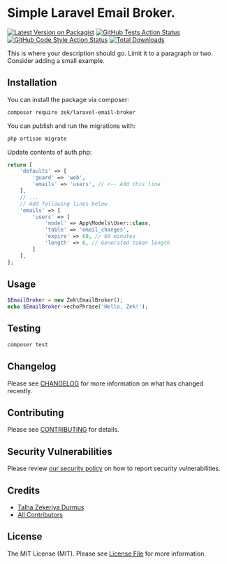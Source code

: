 # Simple Laravel Email Broker.

[![Latest Version on Packagist](https://img.shields.io/packagist/v/zek/laravel-email-broker.svg?style=flat-square)](https://packagist.org/packages/zek/laravel-email-broker)
[![GitHub Tests Action Status](https://img.shields.io/github/actions/workflow/status/zek/laravel-email-broker/run-tests.yml?branch=main&label=tests&style=flat-square)](https://github.com/zek/laravel-email-broker/actions?query=workflow%3Arun-tests+branch%3Amain)
[![GitHub Code Style Action Status](https://img.shields.io/github/actions/workflow/status/zek/laravel-email-broker/fix-php-code-style-issues.yml?branch=main&label=code%20style&style=flat-square)](https://github.com/zek/laravel-email-broker/actions?query=workflow%3A"Fix+PHP+code+style+issues"+branch%3Amain)
[![Total Downloads](https://img.shields.io/packagist/dt/zek/laravel-email-broker.svg?style=flat-square)](https://packagist.org/packages/zek/laravel-email-broker)

This is where your description should go. Limit it to a paragraph or two. Consider adding a small example.

## Installation

You can install the package via composer:

```bash
composer require zek/laravel-email-broker
```

You can publish and run the migrations with:

```bash
php artisan migrate
```

Update contents of auth.php:

```php
return [
    'defaults' => [
        'guard' => 'web',
        'emails' => 'users', // <-- Add this line 
    ],
    // ...
    // Add following lines below
    'emails' => [
        'users' => [
            'model' => App\Models\User::class,
            'table' => 'email_changes',
            'expire' => 60, // 60 minutes
            'length' => 6, // Generated token length
        ]
    ],
];
```

## Usage

```php
$EmailBroker = new Zek\EmailBroker();
echo $EmailBroker->echoPhrase('Hello, Zek!');
```

## Testing

```bash
composer test
```

## Changelog

Please see [CHANGELOG](CHANGELOG.md) for more information on what has changed recently.

## Contributing

Please see [CONTRIBUTING](CONTRIBUTING.md) for details.

## Security Vulnerabilities

Please review [our security policy](../../security/policy) on how to report security vulnerabilities.

## Credits

- [Talha Zekeriya Durmuş](https://github.com/zek)
- [All Contributors](../../contributors)

## License

The MIT License (MIT). Please see [License File](LICENSE.md) for more information.
